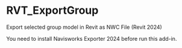 # RVT_ExportGroup
Export selected group model in Revit as NWC File (Revit 2024)

You need to install Navisworks Exporter 2024 before run this add-in.
